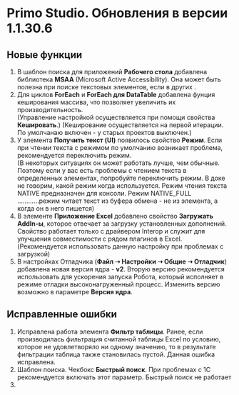 # Primo Studio. Обновления в версии 1.1.30.6

## Новые функции

1. В шаблон поиска для приложений **Рабочего стола** добавлена библиотека **MSAA** (Microsoft Active Accessibility). Она может быть полезна при поиске текстовых элементов, если в других . 
1. Для циклов **ForEach** и **ForEach для DataTable** добавлена фунция кеширования массива, что позволяет увеличить их производительность.\
(Управление настройкой осуществляется при помощи свойства **Кешировать**.)
(Кеширование осуществляется на первой итерации. По умолчанаю включен - у старых проектов выключен.)
1. У элемента **Получить текст (UI)** появилось свойство **Режим**. Если при чтении текста с режимом по умолчанию возникает проблема, рекомендуется переключить режим.\
(В некоторых ситуациях он может работать лучше, чем обычные. Поэтому если у вас есть проблемы с чтением текста в определенных элементах, попробуйте переключить режим. В доке не говорим, какой режим когда используется. Режим чтения текста NATIVE предназначен для консоли. Режим NATIVE_FULL  ............режим читает текст из буфера обмена - не из элемента, а когда он в него пишется)
1. В элементе **Приложение Excel** добавлено свойство **Загружать AddIn-ы**, которое отвечает за загрузку установленных дополнений. Свойство работает только с драйвером Interop и служит для улучшения совместимости с рядом плагинов в Excel.\
(Рекомендуется использовать данную настройку при проблемах с загрузкой)
1. В настройках Отладчика (**Файл ➝ Настройки ➝ Общие ➝ Отладчик**) добавлена новая версия ядра - **v2**. Вторую версию рекомендуется использовать для ускорения запуска Робота, который исполняет в режиме отладки высоконагруженный процесс. Изменить версию возможно в параметре **Версия ядра**. 


## Исправленные ошибки

1. Исправлена работа элемента **Фильтр таблицы**. Ранее, если производилась фильтрация считанной таблицы Excel по условию, которое не удовлетворяло ни одному значению, то в результате фильтрации таблица также становилась пустой. Данная ошибка исправлена.
1. Шаблон поиска. Чекбокс **Быстрый поиск**. При проблемах с 1С рекомендуется включать этот параметр. Быстрый поиск не работает
1. 
